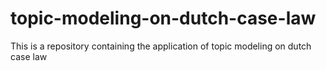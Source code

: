 # topic-modeling-on-dutch-case-law
This is a repository containing the application of topic modeling on dutch case law
